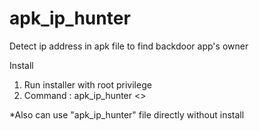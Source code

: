# apk_ip_hunter
Detect ip address in apk file to find backdoor app's owner

Install
1. Run installer with root privilege
2. Command : apk_ip_hunter <<apk file>>
  
*Also can use "apk_ip_hunter" file directly without install
